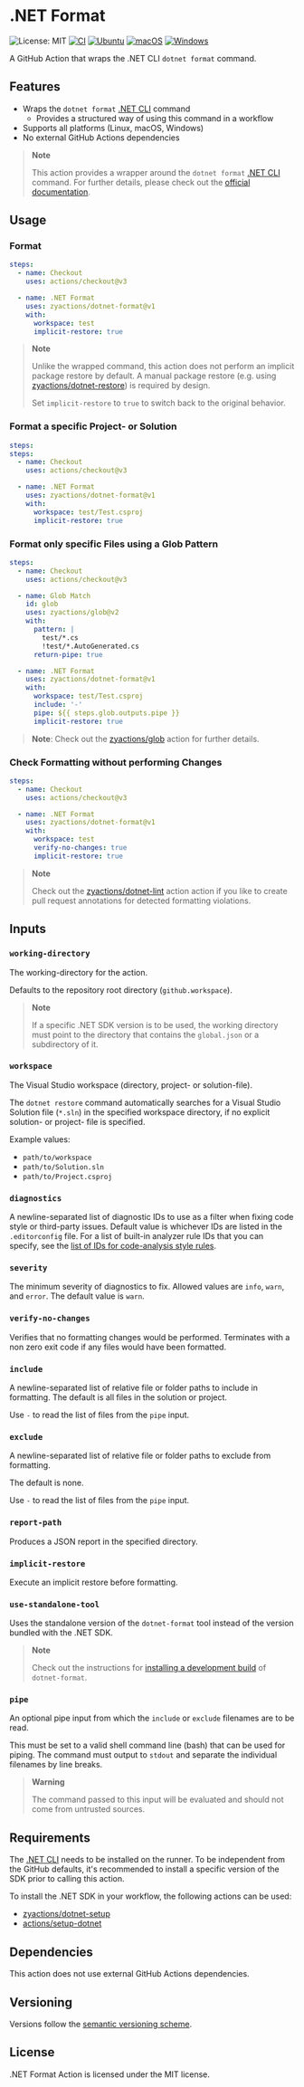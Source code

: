 # .NET Format

![License: MIT][shield-license-mit]
[![CI][shield-ci]][workflow-ci]
[![Ubuntu][shield-platform-ubuntu]][job-runs-on]
[![macOS][shield-platform-macos]][job-runs-on]
[![Windows][shield-platform-windows]][job-runs-on]

A GitHub Action that wraps the .NET CLI `dotnet format` command. 

## Features

- Wraps the `dotnet format` [.NET CLI][dotnet-sdk] command
  - Provides a structured way of using this command in a workflow
- Supports all platforms (Linux, macOS, Windows)
- No external GitHub Actions dependencies

> **Note**
>
> This action provides a wrapper around the `dotnet format` [.NET CLI][dotnet-sdk] command. 
> For further details, please check out the [official documentation][dotnet-format].

## Usage

### Format

```yaml
steps:
  - name: Checkout
    uses: actions/checkout@v3

  - name: .NET Format
    uses: zyactions/dotnet-format@v1
    with:
      workspace: test
      implicit-restore: true
```

> **Note**
>
> Unlike the wrapped command, this action does not perform an implicit package restore by default. A manual package restore (e.g. using [zyactions/dotnet-restore][zyactions-dotnet-restore]) is required by design.
>
> Set `implicit-restore` to `true` to switch back to the original behavior.

### Format a specific Project- or Solution

```yaml
steps:
steps:
  - name: Checkout
    uses: actions/checkout@v3

  - name: .NET Format
    uses: zyactions/dotnet-format@v1
    with:
      workspace: test/Test.csproj
      implicit-restore: true
```

### Format only specific Files using a Glob Pattern

```yaml
steps:
  - name: Checkout
    uses: actions/checkout@v3

  - name: Glob Match
    id: glob
    uses: zyactions/glob@v2
    with:
      pattern: |
        test/*.cs
        !test/*.AutoGenerated.cs
      return-pipe: true

  - name: .NET Format
    uses: zyactions/dotnet-format@v1
    with:
      workspace: test/Test.csproj
      include: '-'
      pipe: ${{ steps.glob.outputs.pipe }}
      implicit-restore: true
```

> **Note**: Check out the [zyactions/glob][zyactions-glob] action for further details.

### Check Formatting without performing Changes

```yaml
steps:
  - name: Checkout
    uses: actions/checkout@v3

  - name: .NET Format
    uses: zyactions/dotnet-format@v1
    with:
      workspace: test
      verify-no-changes: true
      implicit-restore: true
```

> **Note**
>
> Check out the [zyactions/dotnet-lint][zyactions-dotnet-lint] action action if you like to create pull request annotations for detected formatting violations.

## Inputs

### `working-directory`

The working-directory for the action.

Defaults to the repository root directory (`github.workspace`).

> **Note**
>
> If a specific .NET SDK version is to be used, the working directory must point to the directory that contains the `global.json` or a subdirectory of it.

### `workspace`

The Visual Studio workspace (directory, project- or solution-file).

The `dotnet restore` command automatically searches for a Visual Studio Solution file (`*.sln`) in the specified workspace directory, if no explicit solution- or project- file is specified.

Example values:

- `path/to/workspace`
- `path/to/Solution.sln`
- `path/to/Project.csproj`

### `diagnostics`

A newline-separated list of diagnostic IDs to use as a filter when fixing code style or third-party issues. Default value is whichever IDs are listed in the `.editorconfig` file. For a list of built-in analyzer rule IDs that you can specify, see the [list of IDs for code-analysis style rules][style-rules].

### `severity`

The minimum severity of diagnostics to fix. Allowed values are `info`, `warn`, and `error`. The default value is `warn`.

### `verify-no-changes`

Verifies that no formatting changes would be performed. Terminates with a non zero exit code if any files would have been formatted.

### `include`

A newline-separated list of relative file or folder paths to include in formatting. The default is all files in the solution or project.

Use `-` to read the list of files from the `pipe` input.

### `exclude`

A newline-separated list of relative file or folder paths to exclude from formatting.

The default is none.

Use `-` to read the list of files from the `pipe` input.

### `report-path`

Produces a JSON report in the specified directory.

### `implicit-restore`

Execute an implicit restore before formatting.

### `use-standalone-tool`

Uses the standalone version of the `dotnet-format` tool instead of the version bundled with the .NET SDK.

> **Note**
>
> Check out the instructions for [installing a development build][dotnet-format-dev-builds] of `dotnet-format`.

### `pipe`

An optional pipe input from which the `include` or `exclude` filenames are to be read.

This must be set to a valid shell command line (bash) that can be used for piping. The command must output to `stdout` and separate the individual filenames by line breaks.

> **Warning**
>
> The command passed to this input will be evaluated and should not come from untrusted sources.

## Requirements

The [.NET CLI][dotnet-sdk] needs to be installed on the runner. To be independent from the GitHub defaults, it's recommended to install a specific version of the SDK prior to calling this action.

To install the .NET SDK in your workflow, the following actions can be used:

- [zyactions/dotnet-setup][zyactions-dotnet-setup]
- [actions/setup-dotnet][actions-setup-dotnet]

## Dependencies

This action does not use external GitHub Actions dependencies.

## Versioning

Versions follow the [semantic versioning scheme][semver].

## License

.NET Format Action is licensed under the MIT license.

[actions-setup-dotnet]: https://github.com/actions/setup-dotnet
[dotnet-format]: https://learn.microsoft.com/en-us/dotnet/core/tools/dotnet-format
[dotnet-format-dev-builds]: https://github.com/dotnet/format#how-to-install-development-builds
[dotnet-sdk]: https://github.com/dotnet/sdk
[job-runs-on]: https://docs.github.com/en/actions/reference/workflow-syntax-for-github-actions#jobsjob_idruns-on
[semver]: https://semver.org
[shield-license-mit]: https://img.shields.io/badge/License-MIT-blue.svg
[shield-ci]: https://github.com/zyactions/dotnet-format/actions/workflows/ci.yml/badge.svg
[shield-platform-ubuntu]: https://img.shields.io/badge/Ubuntu-E95420?logo=ubuntu\&logoColor=white
[shield-platform-macos]: https://img.shields.io/badge/macOS-53C633?logo=apple\&logoColor=white
[shield-platform-windows]: https://img.shields.io/badge/Windows-0078D6?logo=windows\&logoColor=white
[style-rules]: https://learn.microsoft.com/en-us/dotnet/fundamentals/code-analysis/style-rules
[workflow-ci]: https://github.com/zyactions/dotnet-format/actions/workflows/ci.yml
[zyactions-dotnet-lint]: https://github.com/zyactions/dotnet-lint
[zyactions-dotnet-restore]: https://github.com/zyactions/dotnet-restore
[zyactions-dotnet-setup]: https://github.com/zyactions/dotnet-setup
[zyactions-glob]: https://github.com/zyactions/glob
